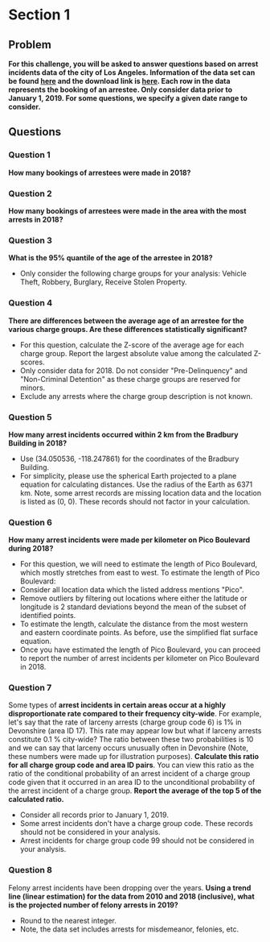 # Section 1

## Problem 

**For this challenge, you will be asked to answer questions based on
arrest incidents data of the city of Los Angeles. Information of the
data set can be found
[here](https://data.lacity.org/A-Safe-City/Arrest-Data-from-2010-to-Present/yru6-6re4)
and the download link is
[here](https://data.lacity.org/api/views/yru6-6re4/rows.csv?accessType=DOWNLOAD). Each
row in the data represents the booking of an arrestee. Only consider
data prior to January 1, 2019. For some questions, we specify a given
date range to consider.**

## Questions

### Question 1
**How many bookings of arrestees were made in 2018?**


### Question 2
**How many bookings of arrestees were made in the area with the most arrests in 2018?**


### Question 3
**What is the 95% quantile of the age of the arrestee in 2018?**

* Only consider the following charge groups for your analysis: Vehicle Theft,
Robbery, Burglary, Receive Stolen Property.


### Question 4
**There are differences between the average age of an arrestee for the
various charge groups. Are these differences statistically significant?**

* For this question, calculate the Z-score of the average age for each
charge group. Report the largest absolute value among the calculated
Z-scores.
* Only consider data for 2018. Do not consider "Pre-Delinquency" and
"Non-Criminal Detention" as these charge groups are reserved for
minors.
* Exclude any arrests where the charge group description is not
known.


### Question 5
**How many arrest incidents occurred within 2 km from the Bradbury
Building in 2018?**

* Use (34.050536, -118.247861) for the coordinates of the Bradbury Building.
* For simplicity, please use the spherical Earth projected to a plane
equation for calculating distances. Use the radius of the Earth as 6371
km. Note, some arrest records are missing location data and the location
is listed as (0, 0). These records should not factor in your
calculation.


### Question 6
**How many arrest incidents were made per kilometer on Pico Boulevard
during 2018?**

* For this question, we will need to estimate the length of
Pico Boulevard, which mostly stretches from east to west. To estimate
the length of Pico Boulevard:
* Consider all location data which the listed address mentions "Pico".
* Remove outliers by filtering out locations where either the latitude or
longitude is 2 standard deviations beyond the mean of the subset of
identified points.
* To estimate the length, calculate the distance from the most western and
eastern coordinate points. As before, use the simplified flat surface
equation.
* Once you have estimated the length of Pico Boulevard, you can proceed to
report the number of arrest incidents per kilometer on Pico Boulevard in 2018.

### Question 7
Some types of **arrest incidents in certain areas occur at a highly
disproportionate rate compared to their frequency city-wide**. For
example, let's say that the rate of larceny arrests (charge group code
6) is 1% in Devonshire (area ID 17). This rate may appear low but what
if larceny arrests constitute 0.1 % city-wide? The ratio between these
two probabilities is 10 and we can say that larceny occurs unusually
often in Devonshire (Note, these numbers were made up for illustration
purposes). **Calculate this ratio for all charge group code and area ID
pairs**. You can view this ratio as the ratio of the conditional
probability of an arrest incident of a charge group code given that it
occurred in an area ID to the unconditional probability of the arrest
incident of a charge group. **Report the average of the top 5 of the
calculated ratio.**

* Consider all records prior to January 1, 2019.
* Some arrest incidents don't have a charge group code. These records
should not be considered in your analysis.
* Arrest incidents for charge group code 99 should not be considered in
your analysis.

### Question 8
Felony arrest incidents have been dropping over the years. **Using a
trend line (linear estimation) for the data from 2010 and 2018
(inclusive), what is the projected number of felony arrests in 2019?**

* Round to the nearest integer.
* Note, the data set includes arrests for misdemeanor, felonies, etc.




